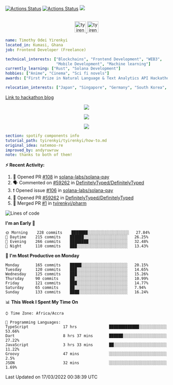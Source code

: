 [![Actions Status](https://github.com/tyirenkyi/tyirenkyi/workflows/wakatime-stats/badge.svg)](https://github.com/tyirenkyi/tyirenkyi/actions)
[![Actions Status](https://github.com/tyirenkyi/tyirenkyi/workflows/update-gh-activity/badge.svg)](https://github.com/tyirenkyi/tyirenkyi/actions)
![](https://visitor-badge.glitch.me/badge?page_id=tyirenkyi.tyirenkyi)

<p align="center">
<br/>
<a href="https://twitter.com/toyirenkyi">
  <img alt="tyirenkyi | Twitter" width="35px" src="https://drive.google.com/uc?export=view&id=1CwWfGcNmTNzSI-XmaLk0gvbHVaD5xkwx" />
</a>
<a href="https://open.spotify.com/user/6jyx0hj1911n2xd4rm3vwm8j9?si=f0e62187bc474bdf">
  <img alt="tyirenkyi's Spotify" width="35px" src="https://drive.google.com/uc?export=view&id=1mLM5RCv8vHD1eZBYJphW69eo6OVlK-Ti" />
</a>
</p>

```yaml
name: Timothy Odei Yirenkyi
located_in: Kumasi, Ghana
job: Frontend Developer (Freelance)

technical_interests: ["Blockchains", "Frontend Development", "WEB3", 
                      "Mobile Development", "Machine learning"]
currently_learning: ["Rust", "Solana Development"]
hobbies: ["Anime", "Cinema", "Sci fi novels"]
awards: ["First Prize in Natural Language & Text Analytics API Hackathon"]

relocation_interests: ["Japan", "Singapore", "Germany", "South Korea", "UK"]
```

<a href="https://www.expert.ai/blog/the-story-behind-hackathon-winning-peer-reviewers-app">Link to hackathon blog</a>

<p align="center">
  <img alig src="https://github-profile-trophy.vercel.app/?username=tyirenkyi&column=6&rank=SSS,SS,S,AAA,AA,A,B,C" />
</p>


<p align="center">
  <a href="https://tyirenkyi.vercel.app/api/now-playing?open">
    <!-- Music bars move to the beat and are colored based on the track's happiness, danceability and energy! -->
    <img src="https://tyirenkyi.vercel.app/api/now-playing">
  </a>
</p>

<p align="center">
  <img src="https://tyirenkyi.vercel.app/api/top-played">
</p>
 
```yaml
section: spotify components info
tutorial_path: tyirenkyi/tyirenkyi/how-to.md
original_idea: natemoo-re
improved_by: andyruwruw
note: thanks to both of them!
```


**:zap: Recent Activity:**

<!--START_SECTION:activity-->
1. 💪 Opened PR [#108](https://github.com/solana-labs/solana-pay/pull/108) in [solana-labs/solana-pay](https://github.com/solana-labs/solana-pay)
2. 🗣 Commented on [#59262](https://github.com/DefinitelyTyped/DefinitelyTyped/issues/59262) in [DefinitelyTyped/DefinitelyTyped](https://github.com/DefinitelyTyped/DefinitelyTyped)
3. ❗️ Opened issue [#106](https://github.com/solana-labs/solana-pay/issues/106) in [solana-labs/solana-pay](https://github.com/solana-labs/solana-pay)
4. 💪 Opened PR [#59262](https://github.com/DefinitelyTyped/DefinitelyTyped/pull/59262) in [DefinitelyTyped/DefinitelyTyped](https://github.com/DefinitelyTyped/DefinitelyTyped)
5. 🎉 Merged PR [#1](https://github.com/tyirenkyi/pharm/pull/1) in [tyirenkyi/pharm](https://github.com/tyirenkyi/pharm)
<!--END_SECTION:activity-->

<!--START_SECTION:waka-->
![Lines of code](https://img.shields.io/badge/From%20Hello%20World%20I%27ve%20Written-5%20Million%20lines%20of%20code-blue)

**I'm an Early 🐤** 

```text
🌞 Morning    228 commits    ███████░░░░░░░░░░░░░░░░░░   27.84% 
🌆 Daytime    215 commits    ██████░░░░░░░░░░░░░░░░░░░   26.25% 
🌃 Evening    266 commits    ████████░░░░░░░░░░░░░░░░░   32.48% 
🌙 Night      110 commits    ███░░░░░░░░░░░░░░░░░░░░░░   13.43%

```
📅 **I'm Most Productive on Monday** 

```text
Monday       165 commits    █████░░░░░░░░░░░░░░░░░░░░   20.15% 
Tuesday      120 commits    ███░░░░░░░░░░░░░░░░░░░░░░   14.65% 
Wednesday    125 commits    ███░░░░░░░░░░░░░░░░░░░░░░   15.26% 
Thursday     90 commits     ██░░░░░░░░░░░░░░░░░░░░░░░   10.99% 
Friday       121 commits    ███░░░░░░░░░░░░░░░░░░░░░░   14.77% 
Saturday     65 commits     ██░░░░░░░░░░░░░░░░░░░░░░░   7.94% 
Sunday       133 commits    ████░░░░░░░░░░░░░░░░░░░░░   16.24%

```


📊 **This Week I Spent My Time On** 

```text
⌚︎ Time Zone: Africa/Accra

💬 Programming Languages: 
TypeScript               17 hrs              █████████████░░░░░░░░░░░░   53.66% 
Dart                     8 hrs 37 mins       ██████░░░░░░░░░░░░░░░░░░░   27.22% 
JavaScript               3 hrs 33 mins       ██░░░░░░░░░░░░░░░░░░░░░░░   11.22% 
Groovy                   47 mins             ░░░░░░░░░░░░░░░░░░░░░░░░░   2.5% 
JSON                     32 mins             ░░░░░░░░░░░░░░░░░░░░░░░░░   1.69%

```


 Last Updated on 17/03/2022 00:38:39 UTC
<!--END_SECTION:waka-->

